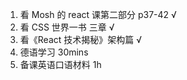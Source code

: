1.  看 Mosh 的 react 课第二部分 p37-42 √
2.  看 CSS 世界一书 三章 √
3.  看《React 技术揭秘》架构篇 √
4.  德语学习 30mins
5.  备课英语口语材料 1h
